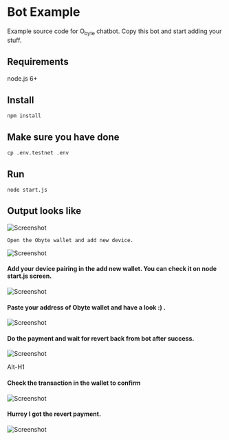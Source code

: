 # Bot Example

Example source code for O<sub>byte</sub> chatbot.  Copy this bot and start adding your stuff.

## Requirements

node.js 6+

## Install
```
npm install
```
## Make sure you have done 
```
cp .env.testnet .env
```

## Run
```
node start.js
```

## Output looks like 

![Screenshot](localhost.png)

```
Open the Obyte wallet and add new device. 

```
![Screenshot](add-device.png)

####  Add your device pairing in the add new wallet. You can check it on node start.js screen.

![Screenshot](DAG-bot.png)

#### Paste your address of Obyte wallet and have a look :) .

![Screenshot](payment_request.png)

#### Do the payment and wait for revert back from bot after success.

![Screenshot](send_transaction-amount.png)

Alt-H1

#### Check the transaction in the wallet to confirm 

![Screenshot](confirmed_transaction.png)

#### Hurrey I got the revert payment.

![Screenshot](Success.png)


